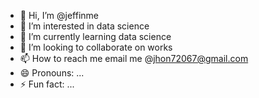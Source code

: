 - 👋 Hi, I’m @jeffinme
- 👀 I’m interested in data science
- 🌱 I’m currently learning data science
- 💞️ I’m looking to collaborate on works
- 📫 How to reach me email me @jhon72067@gmail.com 
- 😄 Pronouns: ...
- ⚡ Fun fact: ...

<!---
jeffinme/jeffinme is a ✨ special ✨ repository because its `README.md` (this file) appears on your GitHub profile.
You can click the Preview link to take a look at your changes.
--->
